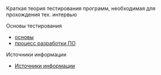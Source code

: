 <meta name="google-site-verification" content="wZ7jFu3GEXok3xG01-8W7Y7kqwt2_2gW21x1BYnjqko" />


Краткая теория тестирования программ, необходимая для прохождения тех. интервью

Основы тестирования
* [основы](basic.md)
* [процесс разработки ПО](software_development_process.md)

Источники информации
* [Источники информации](information-sources.md)

